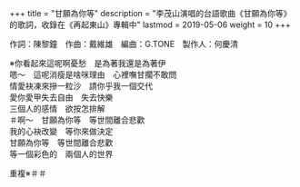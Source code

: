 +++
title = "甘願為你等"
description = "李茂山演唱的台語歌曲《甘願為你等》的歌詞，收錄在《再起東山》專輯中"
lastmod = 2019-05-06
weight = 10
+++

作詞：陳黎鐘　作曲：戴維雄　編曲：G.TONE　製作人：何慶清

※你看起來這呢啊憂愁　是為著我還是為著伊  
嗯～　這呢消瘦是啥咪理由　心裡嘸甘擱不敢問  
情愛袂凍來摻一粒沙　請你乎我一個交代  
愛你愛甲失去自由　失去快樂  
三個人的感情　欲按怎排解  
＃啊～　甘願為你等　等世間離合悲歡  
我的心袂改變　等你來做決定  
甘願為你等　等世間離合悲歡  
等一個彩色的　兩個人的世界  

重複※＃＃